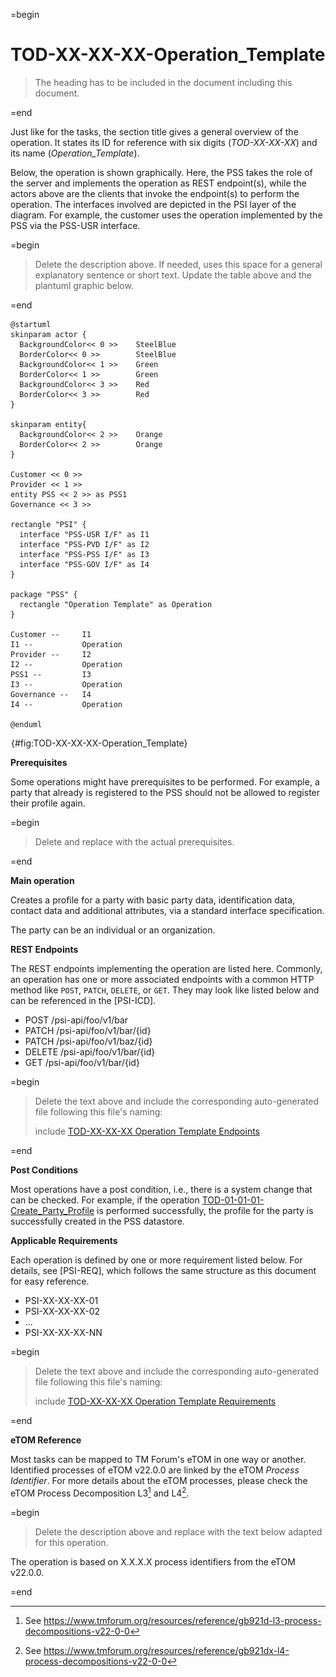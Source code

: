 =begin

# TOD-XX-XX-XX-Operation_Template

> The heading has to be included in the document including this document.

=end

Just like for the tasks, the section title gives a general overview of the operation.
It states its ID for reference with six digits (*TOD-XX-XX-XX*) and its name (*Operation_Template*).

Below, the operation is shown graphically.
Here, the PSS takes the role of the server and implements the operation as REST endpoint(s), while the actors above are the clients that invoke the endpoint(s) to perform the operation.
The interfaces involved are depicted in the PSI layer of the diagram.
For example, the customer uses the operation implemented by the PSS via the PSS-USR interface.

=begin

> Delete the description above.
> If needed, uses this space for a general explanatory sentence or short text.
> Update the table above and the plantuml graphic below.

=end

```plantuml
@startuml
skinparam actor {
  BackgroundColor<< 0 >> 	SteelBlue
  BorderColor<< 0 >> 		SteelBlue
  BackgroundColor<< 1 >> 	Green
  BorderColor<< 1 >> 		Green
  BackgroundColor<< 3 >> 	Red
  BorderColor<< 3 >> 		Red
}

skinparam entity{
  BackgroundColor<< 2 >> 	Orange
  BorderColor<< 2 >> 		Orange
}

Customer << 0 >> 
Provider << 1 >>
entity PSS << 2 >> as PSS1
Governance << 3 >>

rectangle "PSI" {
  interface "PSS-USR I/F" as I1
  interface "PSS-PVD I/F" as I2
  interface "PSS-PSS I/F" as I3
  interface "PSS-GOV I/F" as I4
}

package "PSS" {
  rectangle "Operation Template" as Operation
}

Customer --	    I1
I1 --           Operation
Provider --	    I2
I2 --           Operation
PSS1 --         I3
I3 --           Operation
Governance --   I4
I4 --           Operation

@enduml

```

![**TOD-XX-XX-XX**: Operation Template](../../common/pixel.png){#fig:TOD-XX-XX-XX-Operation_Template}

**Prerequisites**

Some operations might have prerequisites to be performed.
For example, a party that already is registered to the PSS should not be allowed to register their profile again.

=begin

> Delete and replace with the actual prerequisites.

=end

**Main operation**

Creates a profile for a party with basic party data, identification data, contact data and additional attributes, via a standard interface specification.

The party can be an individual or an organization.

**REST Endpoints**

The REST endpoints implementing the operation are listed here.
Commonly, an operation has one or more associated endpoints with a common HTTP method like `POST`, `PATCH`, `DELETE`, or `GET`.
They may look like listed below and can be referenced in the [PSI-ICD].

* POST /psi-api/foo/v1/bar
* PATCH /psi-api/foo/v1/bar/{id}
* PATCH /psi-api/foo/v1/baz/{id}
* DELETE /psi-api/foo/v1/bar/{id}
* GET /psi-api/foo/v1/bar/{id}

=begin

> Delete the text above and include the corresponding auto-generated file following this file's naming:
>
> include [TOD-XX-XX-XX Operation Template Endpoints](endpoints/TOD-XX-XX-XX-Operation_Template-endpoints.md)

=end

**Post Conditions**

Most operations have a post condition, i.e., there is a system change that can be checked.
For example, if the operation [TOD-01-01-01-Create_Party_Profile](#TOD-01-01-01-Create_Party_Profile) is performed successfully, the profile for the party is successfully created in the PSS datastore.

**Applicable Requirements**

Each operation is defined by one or more requirement listed below.
For details, see [PSI-REQ], which follows the same structure as this document for easy reference.

* PSI-XX-XX-XX-01
* PSI-XX-XX-XX-02
* ...
* PSI-XX-XX-XX-NN

=begin

> Delete the text above and include the corresponding auto-generated file following this file's naming:
>
> include [TOD-XX-XX-XX Operation Template Requirements](requirements/TOD-XX-XX-XX-Operation_Template-requirements.md)

=end

**eTOM Reference**

Most tasks can be mapped to TM Forum's eTOM in one way or another.
Identified processes of eTOM v22.0.0 are linked by the eTOM *Process Identifier*.
For more details about the eTOM processes, please check the eTOM Process Decomposition L3[^eTOM-Decomposition-L3] and L4[^eTOM-Decomposition-L4].

=begin

> Delete the description above and replace with the text below adapted for this operation.

The operation is based on X.X.X.X process identifiers from the eTOM v22.0.0.

=end

[^eTOM-Decomposition-L3]: See https://www.tmforum.org/resources/reference/gb921d-l3-process-decompositions-v22-0-0  
[^eTOM-Decomposition-L4]: See https://www.tmforum.org/resources/reference/gb921dx-l4-process-decompositions-v22-0-0